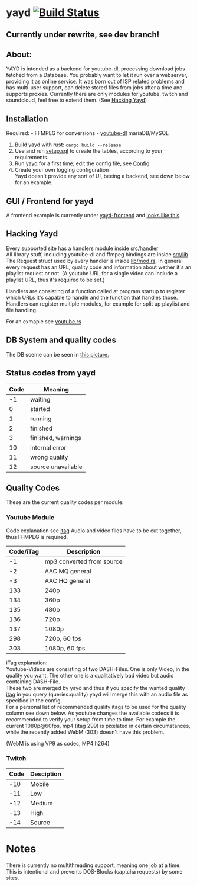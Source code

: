 # yayd [![Build Status](https://travis-ci.org/0xpr03/yayd.svg?branch=master)](https://travis-ci.org/0xpr03/yayd)
## Currently under rewrite, see dev branch!

## About:  
YAYD is intended as a backend for youtube-dl, processing download jobs fetched from a Database. You probably want to
let it run over a webserver, providing it as online service.
It was born out of ISP related problems and has multi-user support, can delete stored files from jobs after a time and supports proxies.
Currently there are only modules for youtube, twitch and soundcloud, feel free to extend them. (See [Hacking Yayd](#hacking-yayd))

## Installation

Required: - FFMPEG for conversions
          - [youtube-dl](https://github.com/rg3/youtube-dl)
mariaDB/MySQL

1. Build yayd with rust: `cargo build --release`
2. Use and run [setup.sql](setup.sql) to create the tables, according to your requirements.
3. Run yayd for a first time, edit the config file, see [Config](#Configuration)
4. Create your own logging configuration  
Yayd doesn't provide any sort of UI, beeing a backend, see down below for an example.

## GUI / Frontend for yayd

A frontend example is currently under [yayd-frontend](https://github.com/0xpr03/yayd-frontend) and [looks like this](docs/yayd_gui.png)

## Hacking Yayd

Every supported site has a handlers module inside [src/handler](src/handler/)  
All library stuff, including youtube-dl and ffmpeg bindings are inside [src/lib](src/lib/)  
The Request struct used by every handler is inside [lib/mod.rs](src/lib/mod.rs#L32).
In general every request has an URL, quality code and information about wether it's an playlist request or not.
(A youtube URL for a single video can include a playlist URL, thus it's required to be set.)

Handlers are consisting of a function called at program startup to register which URLs it's capable to handle
and the function that handles those. Handlers can register multiple modules, for example for split up playlist and file handling.

For an exmaple see [youtube.rs](src/handler/youtube.rs)

## DB System and quality codes

The DB sceme can be seen in [this picture.](docs/rdm.png)

## Status codes from yayd

| Code | Meaning |
|---|---|
| -1 | waiting |
| 0 | started |
| 1 | running |
| 2 | finished |
| 3 | finished, warnings |
| 10 | internal error |
| 11 | wrong quality |
| 12 | source unavailable |

## Quality Codes

These are the current quality codes per module:

### Youtube Module

Code explanation see [itag](https://en.wikipedia.org/wiki/YouTube#Quality_and_formats)
Audio and video files have to be cut together, thus FFMPEG is required.

| Code/iTag | Description |
| --- | --- |
| -1 | mp3 converted from source |
| -2 | AAC MQ general |
| -3 | AAC HQ general |
| 133 | 240p |
| 134 | 360p |
| 135 | 480p |
| 136 | 720p |
| 137 | 1080p |
| 298 | 720p, 60 fps |
| 303 | 1080p, 60 fps |

iTag explanation:  
Youtube-Videos are consisting of two DASH-Files. One is only Video, in the quality you want.
The other one is a qualitatively bad video but audio containing DASH-File.  
These two are merged by yayd and thus if you specify the wanted quality [itag](https://en.wikipedia.org/wiki/YouTube#Quality_and_formats) in you query (queries.quality) 
yayd will merge this with an audio file as specified in the config.  
For a personal list of recommended quality itags to be used for the quality column see down below.
As youtube changes the available codecs it is recommended to verify your setup from time to time.
For example the current 1080p@60fps, mp4 (itag 299) is pixelated in certain circumstances, while the recently added
WebM (303) doesn't have this problem.  
  
(WebM is using VP9 as codec, MP4 h264)

### Twitch

| Code | Desciption |
| --- | --- |
| -10 | Mobile |
| -11 | Low |
| -12 | Medium |
| -13 | High |
| -14 | Source |

# Notes

There is currently no multithreading support, meaning one job at a time. This is intentional and prevents DOS-Blocks (captcha requests) by some sites.
